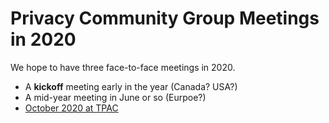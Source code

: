 # Privacy Community Group Meetings in 2020

We hope to have three face-to-face meetings in 2020.

* A **kickoff** meeting early in the year (Canada? USA?)
* A mid-year meeting in June or so (Eurpoe?)
* [October 2020 at TPAC](10-vancouver)
